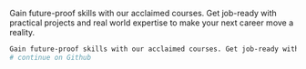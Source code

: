 Gain future-proof skills with our acclaimed courses. Get job-ready with practical projects and real world expertise to make your next career move a reality.

```bash
Gain future-proof skills with our acclaimed courses. Get job-ready with practical projects and real world expertise to make your next career move a reality.
# continue on Github
```
